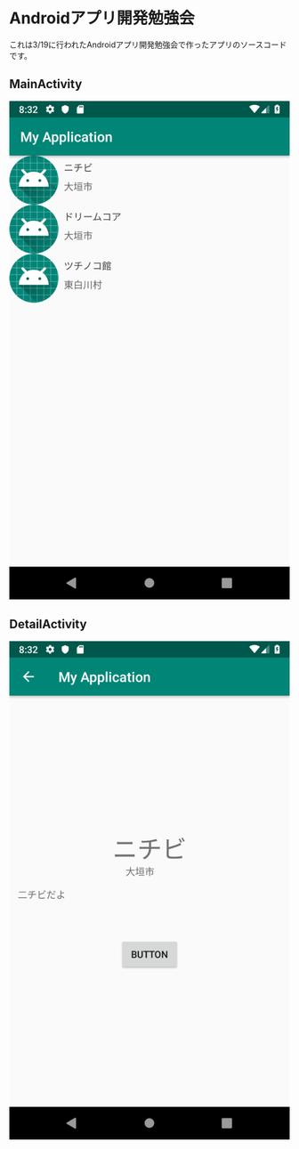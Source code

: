# Androidアプリ開発勉強会
これは3/19に行われたAndroidアプリ開発勉強会で作ったアプリのソースコードです。
## MainActivity 
![MainActivityのスクリーンショット](place.png)
## DetailActivity 
![DetailActivityのスクリーンショット](detail.png)
